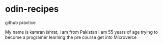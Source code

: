 # odin-recipes
github practice


My name is kamran ishrat, i am from Pakistan
I am 55 years of age trying to become a programer
learning the pre course get into Microverce 
